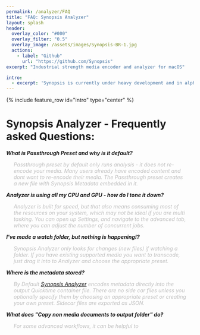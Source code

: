 ```yaml
---
permalink: /analyzer/FAQ
title: "FAQ: Synopsis Analyzer"
layout: splash
header:
  overlay_color: "#000"
  overlay_filter: "0.5"
  overlay_image: /assets/images/Synopsis-BR-1.jpg
  actions:
    - label: "Github"
      url: "https://github.com/Synopsis"
excerpt: "Industrial strength media encoder and analyzer for macOS"

intro: 
  - excerpt: 'Synopsis is currently under heavy development and in alpha phase. Want to know more - [join our slack channel](https://join.slack.com/t/synopsis-discuss/shared_invite/enQtODIzNjg5MzA1MDYwLTg4OGM5ZGMzZTQ3OTBjYTQzZDMyNDY0ZWM3NzFkN2YxZTE5NWI5NWQyMmZjMGE1OGYyZmExMWFlZWVkMDE4ZWQ) for info'
---
```


<style>
.answer {
	padding-left:20px;
	padding-right:20px;
	color:#bfbfbf;
	font-style: italic;
}

</style>

{% include feature_row id="intro" type="center" %}

# Synopsis Analyzer - Frequently asked Questions: 

***What is Passthrough Preset and why is it default?***
<p class="answer">
Passthrough preset by default only runs analysis - it does not re-encode your media. Many users already have encoded content and dont want to re-encode their media. The Passthrough preset creates a new file with Synopsis Metadata embedded in it.
</p> 

***Analyzer is using all my CPU and GPU - how do I tone it down?***
<p class="answer">
Analyzer is built for speed, but that also means consuming most of the resources on your system, which may not be ideal if you are multi tasking. You can open up Settings, and navigate to the advanced tab, where you can adjust the number of concurrent jobs.
</p>

***I've made a watch folder, but nothing is happening!?***
<p class="answer">
Synopsis Analyzer only looks for changes (new files) if watching a folder. If you have existing supported media you want to transcode, just drag it into to Analyzer and choose the appropriate preset.
</p>

***Where is the metadata stored?***

<p class="answer">
By Default <a href="https://synopsis.video/analyzer/">Synopsis Analyzer</a> encodes metadata directly into the output Quicktime container file. There are no side car files unless you optionally specify them by choosing an appropriate preset or creating your own preset. Sidecar files are exported as JSON.
</p>


***What does "Copy non media documents to output folder" do?***
<p class="answer">
  For some advanced workflows, it can be helpful to 
</p>